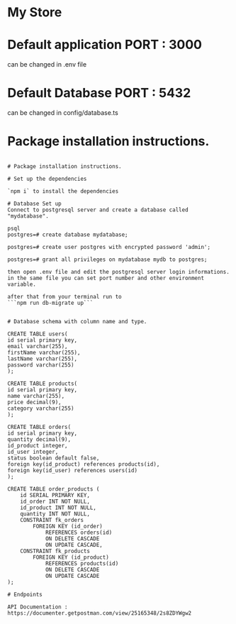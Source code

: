 # My Store

# Default application PORT : 3000
can be changed in .env file

# Default Database PORT : 5432
can be changed in config/database.ts



# Package installation instructions.
``````

# Package installation instructions.

# Set up the dependencies

`npm i` to install the dependencies

# Database Set up 
Connect to postgresql server and create a database called "mydatabase".

psql
postgres=# create database mydatabase;

postgres=# create user postgres with encrypted password 'admin';

postgres=# grant all privileges on mydatabase mydb to postgres;

then open .env file and edit the postgresql server login informations.
in the same file you can set port number and other environment variable.

after that from your terminal run to
```npm run db-migrate up```


# Database schema with column name and type.

CREATE TABLE users(
id serial primary key,
email varchar(255),
firstName varchar(255),
lastName varchar(255),
password varchar(255)
);

CREATE TABLE products(
id serial primary key,
name varchar(255),
price decimal(9),
category varchar(255)
);

CREATE TABLE orders(
id serial primary key,
quantity decimal(9),
id_product integer,
id_user integer,
status boolean default false,
foreign key(id_product) references products(id),
foreign key(id_user) references users(id)
);

CREATE TABLE order_products (
    id SERIAL PRIMARY KEY,
    id_order INT NOT NULL,
    id_product INT NOT NULL,
    quantity INT NOT NULL,
    CONSTRAINT fk_orders
        FOREIGN KEY (id_order)
            REFERENCES orders(id)
            ON DELETE CASCADE
            ON UPDATE CASCADE,
    CONSTRAINT fk_products
        FOREIGN KEY (id_product)
            REFERENCES products(id)
            ON DELETE CASCADE
            ON UPDATE CASCADE
);

# Endpoints

API Documentation : https://documenter.getpostman.com/view/25165348/2s8ZDYWgw2

